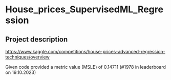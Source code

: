 # House_prices_SupervisedML_Regression
## Project description
https://www.kaggle.com/competitions/house-prices-advanced-regression-techniques/overview

Given code provided a metric value (MSLE) of 0.14711 (#1978 in leaderboard on 19.10.2023)
